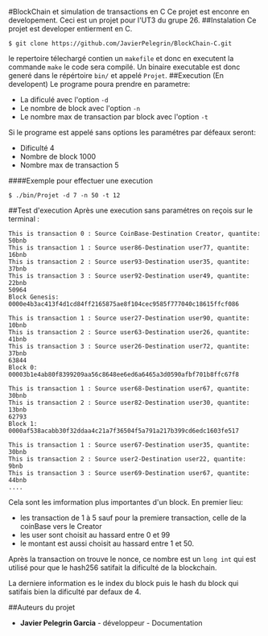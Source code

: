 #BlockChain et simulation de transactions en C
Ce projet est enconre en developement. Ceci est un projet pour l'UT3 du grupe 26.
##Instalation
Ce projet est developer entierment en C.
```
$ git clone https://github.com/JavierPelegrin/BlockChain-C.git
```
le repertoire télechargé contien un `makefile` et donc  en executent la commande `make` le code sera compilé.
Un binaire executable est donc generé dans le répértoire `bin/` et appelé `Projet`.
##Execution (En developent)
Le programe poura prendre en parametre:
- La dificulé avec l'option `-d`
- Le nombre de block avec l'option `-n`
- Le nombre max de transaction par block avec l'option `-t`

Si le programe est appelé sans options les paramétres par défeaux seront:
- Dificulté 4
- Nombre de block 1000
- Nombre max de transaction 5

####Exemple pour effectuer une execution
```
$ ./bin/Projet -d 7 -n 50 -t 12
```
##Test d'execution
Après une execution sans paramétres on reçois sur le terminal :
```
This is transaction 0 : Source CoinBase-Destination Creator, quantite: 50bnb
This is transaction 1 : Source user86-Destination user77, quantite: 16bnb
This is transaction 2 : Source user93-Destination user35, quantite: 37bnb
This is transaction 3 : Source user92-Destination user49, quantite: 22bnb
50964
Block Genesis: 0000e4b3ac413f4d1cd84ff2165875ae8f104cec9585f777040c18615ffcf086

This is transaction 1 : Source user27-Destination user90, quantite: 10bnb
This is transaction 2 : Source user63-Destination user26, quantite: 41bnb
This is transaction 3 : Source user26-Destination user72, quantite: 37bnb
63844
Block 0: 00003b1e4ab80f8399209aa56c8648ee6ed6a6465a3d0590afbf701b8ffc67f8

This is transaction 1 : Source user68-Destination user67, quantite: 30bnb
This is transaction 2 : Source user82-Destination user30, quantite: 13bnb
62793
Block 1: 0000af538acabb30f32ddaa4c21a7f36504f5a791a217b399cd6edc1603fe517

This is transaction 1 : Source user67-Destination user35, quantite: 30bnb
This is transaction 2 : Source user2-Destination user22, quantite: 9bnb
This is transaction 3 : Source user69-Destination user67, quantite: 44bnb
....
```
Cela sont les imformation plus importantes d'un block.
En premier lieu:
- les transaction de 1 à 5 sauf pour la premiere transaction, celle de la coinBase vers le Creator
- les user sont choisit au hassard entre 0 et 99
- le montant est aussi choisit au hassard entre 1 et 50.

Après la transaction on trouve le nonce, ce nombre est un `long int` qui est utilisé pour que le hash256 satifait la dificulté de la blockchain.

La derniere information es le index du block puis le hash du block qui satifais bien la dificulté par defaux de 4.

##Auteurs du projet
- **Javier Pelegrin Garcia** - développeur  - Documentation
